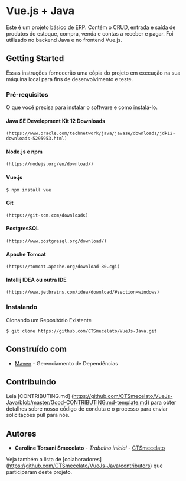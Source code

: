 # Vue.js + Java

Este é um projeto básico de ERP. Contém o CRUD, entrada e saída de produtos do estoque, compra, venda e contas a receber e pagar. Foi utilizado no backend Java e no frontend Vue.js.

## Getting Started

Essas instruções fornecerão uma cópia do projeto em execução na sua máquina local para fins de desenvolvimento e teste.

### Pré-requisitos

O que você precisa para instalar o software e como instalá-lo.

#### Java SE Development Kit 12 Downloads

```
(https://www.oracle.com/technetwork/java/javase/downloads/jdk12-downloads-5295953.html)
```

#### Node.js e npm

```
(https://nodejs.org/en/download/)
```

#### Vue.js

```
$ npm install vue
```

#### Git

```
(https://git-scm.com/downloads)
```

#### PostgresSQL

```
(https://www.postgresql.org/download/)
```

#### Apache Tomcat

```
(https://tomcat.apache.org/download-80.cgi)
```

#### Intellij IDEA ou outra IDE

```
(https://www.jetbrains.com/idea/download/#section=windows)
```

### Instalando

Clonando um Repositório Existente

```
$ git clone https://github.com/CTSmecelato/VueJs-Java.git
```

## Construído com

* [Maven](https://maven.apache.org/) - Gerenciamento de Dependências

## Contribuindo

Leia [CONTRIBUTING.md] (https://github.com/CTSmecelato/VueJs-Java/blob/master/Good-CONTRIBUTING.md-template.md) para obter detalhes sobre nosso código de conduta e o processo para enviar solicitações pull para nós.

## Autores

* **Caroline Torsani Smecelato** - *Trabalho inicial* - [CTSmecelato](https://github.com/CTSmecelato)

Veja também a lista de [colaboradores] (https://github.com/CTSmecelato/VueJs-Java/contributors) que participaram deste projeto.
